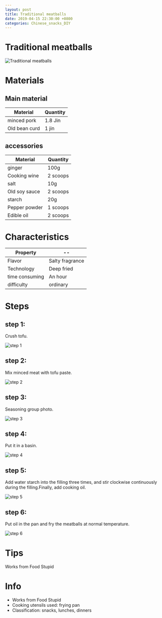 ```yaml
---
layout: post
title: Traditional meatballs
date: 2019-04-15 22:30:00 +0800
categories: Chinese_snacks_DIY
---
```


# Traditional meatballs

![Traditional meatballs]({{site.baseurl}}/img/414545/414545.jpg)

# Materials


## Main material

Material|Quantity
--|--
minced pork|1.8 Jin
Old bean curd|1 jin

## accessories

Material|Quantity
--|--
ginger|100g
Cooking wine|2 scoops
salt|10g
Old soy sauce|2 scoops
starch|20g
Pepper powder|1 scoops
Edible oil|2 scoops

# Characteristics

Property|--
--|--
Flavor|Salty fragrance
Technology|Deep fried
time consuming|An hour
difficulty|ordinary

# Steps

## step 1:

Crush tofu.

![step 1]({{site.baseurl}}/img/414545/1.jpg)

## step 2:

Mix minced meat with tofu paste.

![step 2]({{site.baseurl}}/img/414545/2.jpg)

## step 3:

Seasoning group photo.

![step 3]({{site.baseurl}}/img/414545/3.jpg)

## step 4:

Put it in a basin.

![step 4]({{site.baseurl}}/img/414545/4.jpg)

## step 5:

Add water starch into the filling three times, and stir clockwise continuously during the filling.Finally, add cooking oil.

![step 5]({{site.baseurl}}/img/414545/5.jpg)

## step 6:

Put oil in the pan and fry the meatballs at normal temperature.

![step 6]({{site.baseurl}}/img/414545/6.jpg)

# Tips

Works from Food Stupid

# Info

- Works from Food Stupid
- Cooking utensils used: frying pan
- Classification: snacks, lunches, dinners